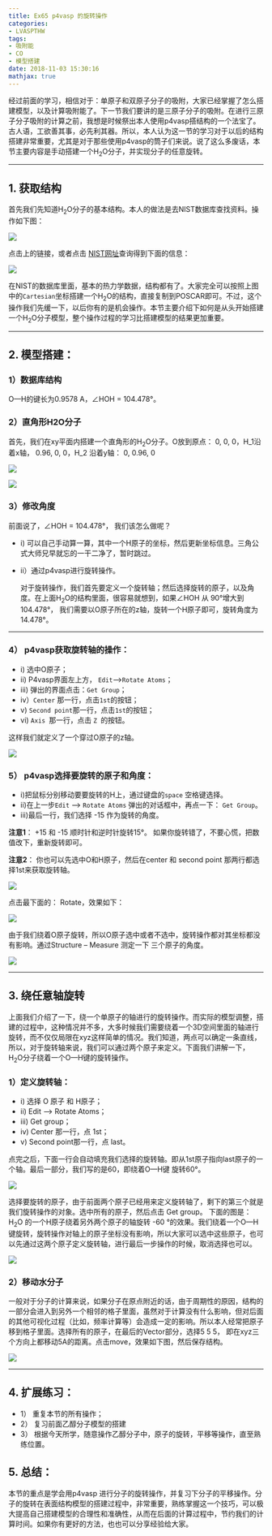 ```yaml
---
title: Ex65 p4vasp 的旋转操作
categories: 
- LVASPTHW
tags: 
- 吸附能
- CO
- 模型搭建
date: 2018-11-03 15:30:16
mathjax: true
---
```




经过前面的学习，相信对于：单原子和双原子分子的吸附，大家已经掌握了怎么搭建模型，以及计算吸附能了。下一节我们要讲的是三原子分子的吸附。在进行三原子分子吸附的计算之前，我想是时候祭出本人使用p4vasp搭结构的一个法宝了。古人语，工欲善其事，必先利其器。所以，本人认为这一节的学习对于以后的结构搭建非常重要，尤其是对于那些使用p4vasp的筒子们来说。说了这么多废话，本节主要内容是手动搭建一个H$_2$O分子，并实现分子的任意旋转。

------



## 1. 获取结构

首先我们先知道H$_2$O分子的基本结构。本人的做法是去NIST数据库查找资料。操作如下图：

![](ex65/ex65-01.png)

点击上的链接，或者点击 [NIST网址](https://cccbdb.nist.gov/expgeom1x.asp)查询得到下面的信息：

![](ex65/ex65-02.png)

在NIST的数据库里面，基本的热力学数据，结构都有了。大家完全可以按照上图中的`Cartesian`坐标搭建一个H$_2$O的结构，直接复制到POSCAR即可。不过，这个操作我们先缓一下，以后你有的是机会操作。本节主要介绍下如何是从头开始搭建一个H$_2$O分子模型，整个操作过程的学习比搭建模型的结果更加重要。

------



## 2. 模型搭建： 

### 1）数据库结构

O—H的键长为0.9578 A，∠HOH = 104.478°。

### 2）直角形H2O分子

首先，我们在xy平面内搭建一个直角形的H$_2$O分子。O放到原点： 0, 0, 0，H_1沿着x轴， 0.96, 0, 0，H_2 沿着y轴： 0, 0.96, 0

![](ex65/ex65-03.png)

![](ex65/ex65-04.png)

### 3）修改角度

 前面说了，∠HOH = 104.478°， 我们该怎么做呢？

- i) 可以自己手动算一算，其中一个H原子的坐标，然后更新坐标信息。三角公式大师兄早就忘的一干二净了，暂时跳过。

- ii）通过p4vasp进行旋转操作。

  对于旋转操作，我们首先要定义一个旋转轴；然后选择旋转的原子，以及角度。在上面H$_2$O的结构里面，很容易就想到，如果∠HOH 从 90°增大到 104.478°， 我们需要以O原子所在的z轴，旋转一个H原子即可，旋转角度为14.478°。

------



### 4） p4vasp获取旋转轴的操作：

- i) 选中O原子；
- ii) P4vasp界面左上方， `Edit`—>`Rotate Atoms`；
- iii) 弹出的界面点击：`Get Group`；
- iv）`Center` 那一行，点击`1st`的按钮；
- v) `Second point`那一行，点击`1st`的按钮；
- vi) `Axis `那一行，点击 `Z `的按钮。

这样我们就定义了一个穿过O原子的z轴。

![](ex65/ex65-05.png)

### 5） p4vasp选择要旋转的原子和角度：

- i)把鼠标分别移动要要旋转的H上，通过键盘的`space` 空格键选择。
- ii)在上一步`Edit` –> `Rotate Atoms` 弹出的对话框中，再点一下： `Get Group`。
- iii)最后一行，我们选择 -15 作为旋转的角度。

**注意1**： +15 和 -15 顺时针和逆时针旋转15°。 如果你旋转错了，不要心慌，把数值改下，重新旋转即可。

**注意2**： 你也可以先选中O和H原子，然后在center 和 second point 那两行都选择1st来获取旋转轴。

![](ex65/ex65-06.png)

点击最下面的： Rotate，效果如下：

![](ex65/ex65-07.png)

由于我们绕着O原子旋转，所以O原子选中或者不选中，旋转操作都对其坐标都没有影响。通过Structure – Measure 测定一下 三个原子的角度。

![](ex65/ex65-08.png)

------



## 3.  绕任意轴旋转

上面我们介绍了一下，绕一个单原子的轴进行的旋转操作。而实际的模型调整，搭建的过程中，这种情况并不多，大多时候我们需要绕着一个3D空间里面的轴进行旋转，而不仅仅局限在xyz这样简单的情况。我们知道，两点可以确定一条直线，所以，对于旋转轴来说，我们可以通过两个原子来定义。下面我们讲解一下，H$_2$O分子绕着一个O—H键的旋转操作。

### 1）定义旋转轴：

- i) 选择 O 原子 和 H原子；
- ii) Edit –-> Rotate Atoms；
- iii) Get group；
- iv) Center 那一行，点 1st；
- v) Second point那一行，点 last。

点完之后，下面一行会自动填充我们选择的旋转轴。即从1st原子指向last原子的一个轴。最后一部分，我们写的是60，即绕着O—H键 旋转60°。

![](ex65/ex65-09.png)

选择要旋转的原子，由于前面两个原子已经用来定义旋转轴了，剩下的第三个就是我们旋转操作的对象。选中所有的原子，然后点击 Get group。 下面的图是：H$_2$O 的一个H原子绕着另外两个原子的轴旋转 -60 °的效果。我们绕着一个O—H 键旋转，旋转操作对轴上的原子坐标没有影响，所以大家可以选中这些原子，也可以先通过这两个原子定义旋转轴，进行最后一步操作的时候，取消选择也可以。

![](ex65/ex65-10.png)

### 2）移动水分子

 一般对于分子的计算来说，如果分子在原点附近的话，由于周期性的原因，结构的一部分会进入到另外一个相邻的格子里面，虽然对于计算没有什么影响，但对后面的其他可视化过程（比如，频率计算等）会造成一定的影响。所以本人经常把原子移到格子里面。选择所有的原子，在最后的Vector部分，选择5 5 5， 即在xyz三个方向上都移动5A的距离。点击move，效果如下图，然后保存结构。

![](ex65/ex65-11.png)

------



## 4. 扩展练习：

- 1） 重复本节的所有操作；
- 2） 复习前面乙醇分子模型的搭建
- 3） 根据今天所学，随意操作乙醇分子中，原子的旋转，平移等操作，直至熟练位置。

## 5. 总结：

本节的重点是学会用p4vasp 进行分子的旋转操作，并复习下分子的平移操作。分子的旋转在表面结构模型的搭建过程中，非常重要，熟练掌握这一个技巧，可以极大提高自己搭建模型的合理性和准确性，从而在后面的计算过程中，节约我们的计算时间。如果你有更好的方法，也也可以分享经验给大家。

